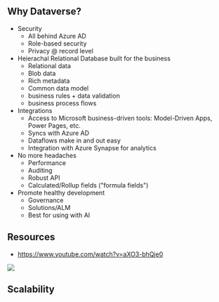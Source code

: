 ## Why Dataverse?
- Security
    - All behind Azure AD
    - Role-based security
    - Privacy @ record level
- Heierachal Relational Database built for the business
    - Relational data
    - Blob data
    - Rich metadata
    - Common data model
    - business rules + data validation
    - business process flows
- Integrations
    - Access to Microsoft business-driven tools: Model-Driven Apps, Power Pages, etc.
    - Syncs with Azure AD
    - Dataflows make in and out easy
    - Integration with Azure Synapse for analytics
- No more headaches
    - Performance
    - Auditing
    - Robust API
    - Calculated/Rollup fields ("formula fields")
- Promote healthy development
    - Governance
    - Solutions/ALM
    - Best for using with AI



## Resources
- https://www.youtube.com/watch?v=aXO3-bhQje0


<div class="topic">
    <div class="topic-cover">
        <div class="icon-container">
            <img src="https://i.imgur.com/8LOXBvD.png">
        </div>
        <h2 class="topic-title">Scalability</h2>
    </div>
</div>